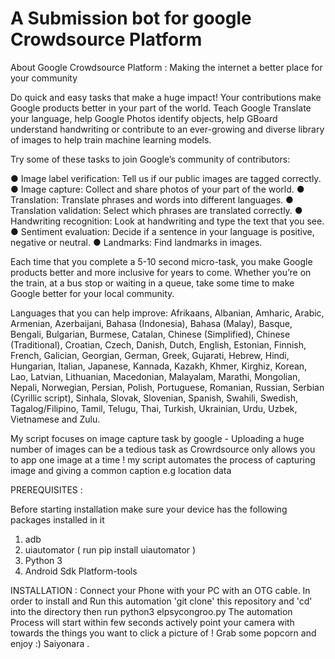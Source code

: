 # A Submission bot for google Crowdsource Platform

About Google Crowdsource Platform : 
        Making the internet a better place for your community

Do quick and easy tasks that make a huge impact! Your contributions make Google products better in your part of the world. Teach Google Translate your language, help Google Photos identify objects, help GBoard understand handwriting or contribute to an ever-growing and diverse library of images to help train machine learning models.

Try some of these tasks to join Google’s community of contributors:

● Image label verification: Tell us if our public images are tagged correctly.
● Image capture: Collect and share photos of your part of the world.
● Translation: Translate phrases and words into different languages.
● Translation validation: Select which phrases are translated correctly.
● Handwriting recognition: Look at handwriting and type the text that you see.
● Sentiment evaluation: Decide if a sentence in your language is positive, negative or neutral.
● Landmarks: Find landmarks in images.


Each time that you complete a 5-10 second micro-task, you make Google products better and more inclusive for years to come. Whether you’re on the train, at a bus stop or waiting in a queue, take some time to make Google better for your local community.

Languages that you can help improve: Afrikaans, Albanian, Amharic, Arabic, Armenian, Azerbaijani, Bahasa (Indonesia), Bahasa (Malay), Basque, Bengali, Bulgarian, Burmese, Catalan, Chinese (Simplified), Chinese (Traditional), Croatian, Czech, Danish, Dutch, English, Estonian, Finnish, French, Galician, Georgian, German, Greek, Gujarati, Hebrew, Hindi, Hungarian, Italian, Japanese, Kannada, Kazakh, Khmer, Kirghiz, Korean, Lao, Latvian, Lithuanian, Macedonian, Malayalam, Marathi, Mongolian, Nepali, Norwegian, Persian, Polish, Portuguese, Romanian, Russian, Serbian (Cyrillic script), Sinhala, Slovak, Slovenian, Spanish, Swahili, Swedish, Tagalog/Filipino, Tamil, Telugu, Thai, Turkish, Ukrainian, Urdu, Uzbek, Vietnamese and Zulu.

My script focuses on image capture task by google - Uploading a huge number of images can be a tedious task as Crowrdsource only allows you to app one image at a time ! my script automates the process of  capturing image and giving a common caption e.g location data 

PREREQUISITES :

Before starting installation make sure your device has the following packages installed in it 
1) adb 
2) uiautomator ( run   pip install uiautomator )
3) Python 3 
4) Android Sdk Platform-tools 

INSTALLATION :
Connect your Phone with your PC with an OTG cable.
In order to install and Run this automation 'git clone' this repository and 'cd' into the directory then run 
python3 elpsycongroo.py
The automation Process will start within few seconds actively point your camera with towards the things you want to click a picture of !
Grab some popcorn and enjoy :)
Saiyonara .
            
